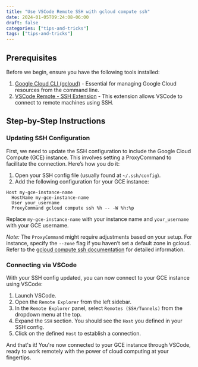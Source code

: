 ```yaml
---
title: "Use VSCode Remote SSH with gcloud compute ssh"
date: 2024-01-05T09:24:08-06:00
draft: false
categories: ["tips-and-tricks"]
tags: ["tips-and-tricks"]
---
```


## Prerequisites

Before we begin, ensure you have the following tools installed:

1. [Google Cloud CLI (gcloud)](https://cloud.google.com/sdk/docs/install) - Essential for managing Google Cloud resources from the command line.
2. [VSCode Remote - SSH Extension](https://marketplace.visualstudio.com/items?itemName=ms-vscode-remote.remote-ssh) - This extension allows VSCode to connect to remote machines using SSH.

## Step-by-Step Instructions

### Updating SSH Configuration

First, we need to update the SSH configuration to include the Google Cloud Compute (GCE) instance. This involves setting a ProxyCommand to facilitate the connection. Here’s how you do it:

1. Open your SSH config file (usually found at `~/.ssh/config`).
2. Add the following configuration for your GCE instance:

```ssh
Host my-gce-instance-name
  HostName my-gce-instance-name
  User your_username
  ProxyCommand gcloud compute ssh %h -- -W %h:%p
```

Replace `my-gce-instance-name` with your instance name and `your_username` with your GCE username.

*Note:* The `ProxyCommand` might require adjustments based on your setup. For instance, specify the `--zone` flag if you haven’t set a default zone in gcloud. Refer to the [gcloud compute ssh documentation](https://cloud.google.com/sdk/gcloud/reference/compute/ssh) for detailed information.

### Connecting via VSCode

With your SSH config updated, you can now connect to your GCE instance using VSCode:

1. Launch VSCode.
2. Open the `Remote Explorer` from the left sidebar.
3. In the `Remote Explorer` panel, select `Remotes (SSH/Tunnels)` from the dropdown menu at the top.
4. Expand the `SSH` section. You should see the `Host` you defined in your SSH config.
5. Click on the defined `Host` to establish a connection.

And that's it! You're now connected to your GCE instance through VSCode, ready to work remotely with the power of cloud computing at your fingertips.

